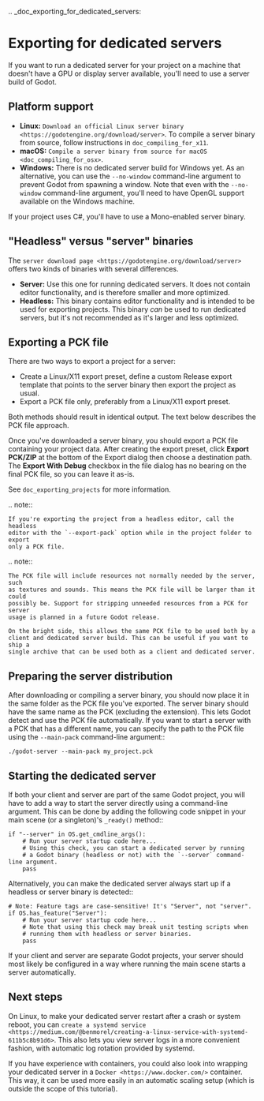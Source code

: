 .. _doc_exporting_for_dedicated_servers:

Exporting for dedicated servers
===============================

If you want to run a dedicated server for your project on a machine that doesn't
have a GPU or display server available, you'll need to use a server build of Godot.

Platform support
----------------

- **Linux:** `Download an official Linux server binary <https://godotengine.org/download/server>`.
  To compile a server binary from source, follow instructions in
  `doc_compiling_for_x11`.
- **macOS:** `Compile a server binary from source for macOS <doc_compiling_for_osx>`.
- **Windows:** There is no dedicated server build for Windows yet. As an alternative,
  you can use the `--no-window` command-line argument to prevent Godot from
  spawning a window. Note that even with the `--no-window` command-line argument,
  you'll need to have OpenGL support available on the Windows machine.

If your project uses C#, you'll have to use a Mono-enabled server binary.

"Headless" versus "server" binaries
-----------------------------------

The `server download page <https://godotengine.org/download/server>`
offers two kinds of binaries with several differences.

- **Server:** Use this one for running dedicated servers. It does not contain
  editor functionality, and is therefore smaller and more
  optimized.
- **Headless:** This binary contains editor functionality and is intended to be
  used for exporting projects. This binary *can* be used to run dedicated
  servers, but it's not recommended as it's larger and less optimized.

Exporting a PCK file
--------------------

There are two ways to export a project for a server:

- Create a Linux/X11 export preset, define a custom Release export template
  that points to the server binary then export the project as usual.
- Export a PCK file only, preferably from a Linux/X11 export preset.

Both methods should result in identical output. The text below describes the PCK
file approach.

Once you've downloaded a server binary, you should export a PCK file containing
your project data. After creating the export preset, click **Export PCK/ZIP** at
the bottom of the Export dialog then choose a destination path.
The **Export With Debug** checkbox in the file dialog has no bearing on the
final PCK file, so you can leave it as-is.

See `doc_exporting_projects` for more information.

.. note::

    If you're exporting the project from a headless editor, call the headless
    editor with the `--export-pack` option while in the project folder to export
    only a PCK file.

.. note::

    The PCK file will include resources not normally needed by the server, such
    as textures and sounds. This means the PCK file will be larger than it could
    possibly be. Support for stripping unneeded resources from a PCK for server
    usage is planned in a future Godot release.

    On the bright side, this allows the same PCK file to be used both by a
    client and dedicated server build. This can be useful if you want to ship a
    single archive that can be used both as a client and dedicated server.

Preparing the server distribution
---------------------------------

After downloading or compiling a server binary, you should now place it in the
same folder as the PCK file you've exported. The server binary should have the
same name as the PCK (excluding the extension). This lets Godot detect and use
the PCK file automatically. If you want to start a server with a PCK that has a
different name, you can specify the path to the PCK file using the
`--main-pack` command-line argument::

    ./godot-server --main-pack my_project.pck

Starting the dedicated server
-----------------------------

If both your client and server are part of the same Godot project, you will have
to add a way to start the server directly using a command-line argument. This
can be done by adding the following code snippet in your main scene (or a
singleton)'s `_ready()` method::

    if "--server" in OS.get_cmdline_args():
        # Run your server startup code here...
        # Using this check, you can start a dedicated server by running
        # a Godot binary (headless or not) with the `--server` command-line argument.
        pass

Alternatively, you can make the dedicated server always start up if a headless
or server binary is detected::

    # Note: Feature tags are case-sensitive! It's "Server", not "server".
    if OS.has_feature("Server"):
        # Run your server startup code here...
        # Note that using this check may break unit testing scripts when
        # running them with headless or server binaries.
        pass

If your client and server are separate Godot projects, your server should most
likely be configured in a way where running the main scene starts a server
automatically.

Next steps
----------

On Linux, to make your dedicated server restart after a crash or system reboot,
you can
`create a systemd service <https://medium.com/@benmorel/creating-a-linux-service-with-systemd-611b5c8b91d6>`.
This also lets you view server logs in a more convenient fashion, with automatic
log rotation provided by systemd.

If you have experience with containers, you could also look into wrapping your
dedicated server in a `Docker <https://www.docker.com/>` container. This way,
it can be used more easily in an automatic scaling setup (which is outside the
scope of this tutorial).
